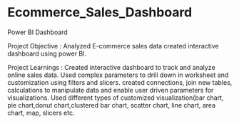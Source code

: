 # Ecommerce_Sales_Dashboard
Power BI Dashboard

Project Objective : Analyzed E-commerce sales data created interactive dashboard using power BI.

Project Learnings : Created interactive dashboard to track and analyze online sales data.
                   Used complex parameters to drill down in worksheet and customization using filters and slicers.
                   created connections, join new tables, calculations to manipulate data and enable user driven parameters for visualizations.
                  Used different types of customized visualization(bar chart, pie chart,donut chart,clustered bar chart, scatter chart, line chart, area chart, map, slicers etc.
